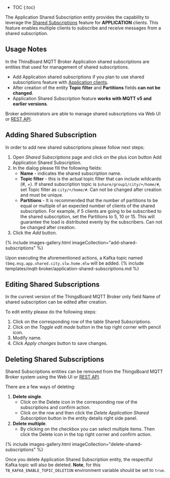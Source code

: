 
* TOC
{:toc}

The Application Shared Subscription entity provides the capability to leverage the [Shared Subscriptions](/docs/mqtt-broker/user-guide/shared-subscriptions/) 
feature for **APPLICATION** clients. This feature enables multiple clients to subscribe and receive messages from a shared subscription.

## Usage Notes

In the ThinsBoard MQTT Broker Application shared subscriptions are entities that used for management of shared subscriptions.

* Add Application shared subscriptions if you plan to use shared subscriptions feature with [Application clients](/docs/mqtt-broker/user-guide/mqtt-client-type/#application-client).
* After creation of the entity **Topic filter** and **Partitions** fields **can not be changed**.
* Application Shared Subscription feature **works with MQTT v5 and earlier versions**.

Broker administrators are able to manage shared subscriptions via Web UI or [REST API](/docs/mqtt-broker/application-shared-subscription/).

## Adding Shared Subscription

In order to add new shared subscriptions please follow next steps:
1. Open _Shared Subscriptions_ page and click on the plus icon button Add Application Shared Subscription.
2. In the dialog please fill the following fields:
   - **Name** - indicates the shared subscription name.
   - **Topic filter** - this is the actual topic filter that can include wildcards (#, +). If shared subscription topic is `$share/group1/city/+/home/#`, set Topic filter as `city/+/home/#`.
       Can not be changed after creation and must be unique.
   - **Partitions** - It is recommended that the number of partitions to be equal or multiple of an expected number of clients of the shared subscription.
     For example, if 5 clients are going to be subscribed to the shared subscription, set the Partitions to 5, 10 or 15. 
     This will guarantee the load is distributed evenly by the subscribers. Can not be changed after creation.
3. Click the _Add_ button.

{% include images-gallery.html imageCollection="add-shared-subscriptions" %}

Upon executing the aforementioned actions, a Kafka topic named `tbmq.msg.app.shared.city.slw.home.mlw` will be added.
{% include templates/mqtt-broker/application-shared-subscriptions.md %}

## Editing Shared Subscriptions

In the current version of the ThingsBoard MQTT Broker only field Name of shared subscription can be edited after creation.

To edit entity please do the following steps:
1. Click on the corresponding row of the table Shared Subscriptions.
2. Click on the _Toggle edit mode_ button in the top right corner with pencil icon.
3. Modify name.
4. Click _Apply changes_ button to save changes.

## Deleting Shared Subscriptions

Shared Subscriptions entities can be removed from the ThingsBoard MQTT Broker system using the Web UI or [REST API](/docs/mqtt-broker/application-shared-subscription/).

There are a few ways of deleting:

1. **Delete single**.
   * Click on the Delete icon in the corresponding row of the subscriptions and confirm action.
   * Click on the row and then click the _Delete Application Shared Subscription_ button in the entity details right side panel.
2. **Delete multiple**.
   * By clicking on the checkbox you can select multiple items. Then click the Delete icon in the top right corner and confirm action.

{% include images-gallery.html imageCollection="delete-shared-subscriptions" %}

Once you delete Application Shared Subscription entity, the respectful Kafka topic will also be deleted.
**Note**, for this `TB_KAFKA_ENABLE_TOPIC_DELETION` environment variable should be set to `true`.
